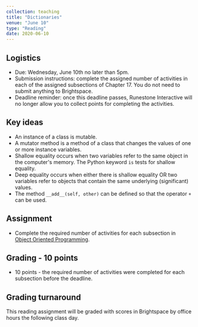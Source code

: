 ```yaml
---
collection: teaching
title: "Dictionaries"
venue: "June 10"
type: "Reading"
date: 2020-06-10
---
```

## Logistics
* Due: Wednesday, June 10th no later than 5pm.
* Submission instructions: complete the assigned number of activities in each
	of the assigned subsections of Chapter 17. You do not need to submit
	anything to Brightspace.
* Deadline reminder: once this deadline passes, Runestone Interactive will no
	longer allow you to collect points for completing the activities.

## Key ideas
* An instance of a class is mutable.
* A mutator method is a method of a class that changes the values of one or more instance variables.
* Shallow equality occurs when two variables refer to the
same object in the computer's memory. The Python keyword `is` tests for
shallow equality.
* Deep equality occurs when either there is shallow equality OR
two variables refer to objects that contain the same underlying
(significant) values.
* The method `__add__(self, other)` can be defined so that the operator
`+` can be used.


## Assignment
* Complete the required number of activities for each subsection in
[Object Oriented Programming](https://runestone.academy/runestone/assignments/doAssignment?assignment_id=37765).

## Grading - 10 points
* 10 points - the required number of activities were completed for each
	subsection before the deadline.

## Grading turnaround
This reading assignment  will be graded with scores in Brightspace by office
hours the following class day.
